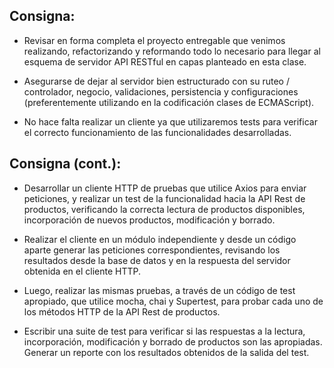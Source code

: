 ## Consigna:

- Revisar en forma completa el proyecto entregable que venimos realizando, refactorizando y reformando todo lo necesario para llegar al esquema de servidor API RESTful en capas planteado en esta clase.

- Asegurarse de dejar al servidor bien estructurado con su ruteo / controlador, negocio, validaciones, persistencia y configuraciones (preferentemente utilizando en la codificación clases de ECMAScript).

- No hace falta realizar un cliente ya que utilizaremos tests para verificar el correcto funcionamiento de las funcionalidades desarrolladas.

## Consigna (cont.):

- Desarrollar un cliente HTTP de pruebas que utilice Axios para enviar peticiones, y realizar un test de la funcionalidad hacia la API Rest de productos, verificando la correcta lectura de productos disponibles, incorporación de nuevos productos, modificación y borrado.

- Realizar el cliente en un módulo independiente y desde un código aparte generar las peticiones correspondientes, revisando los resultados desde la base de datos y en la respuesta del servidor obtenida en el cliente HTTP.

- Luego, realizar las mismas pruebas, a través de un código de test apropiado, que utilice mocha, chai y Supertest, para probar cada uno de los métodos HTTP de la API Rest de productos.

- Escribir una suite de test para verificar si las respuestas a la lectura, incorporación, modificación y borrado de productos son las apropiadas. Generar un reporte con los resultados obtenidos de la salida del test.
